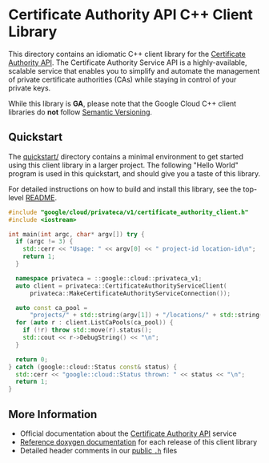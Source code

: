 # Certificate Authority API C++ Client Library

This directory contains an idiomatic C++ client library for the
[Certificate Authority API][cloud-service-docs]. The Certificate Authority
Service API is a highly-available, scalable service that enables you to simplify
and automate the management of private certificate authorities (CAs) while
staying in control of your private keys.

While this library is **GA**, please note that the Google Cloud C++ client libraries do **not** follow
[Semantic Versioning](https://semver.org/).

## Quickstart

The [quickstart/](quickstart/README.md) directory contains a minimal environment
to get started using this client library in a larger project. The following
"Hello World" program is used in this quickstart, and should give you a taste of
this library.

For detailed instructions on how to build and install this library, see the
top-level [README](/README.md#building-and-installing).

<!-- inject-quickstart-start -->

```cc
#include "google/cloud/privateca/v1/certificate_authority_client.h"
#include <iostream>

int main(int argc, char* argv[]) try {
  if (argc != 3) {
    std::cerr << "Usage: " << argv[0] << " project-id location-id\n";
    return 1;
  }

  namespace privateca = ::google::cloud::privateca_v1;
  auto client = privateca::CertificateAuthorityServiceClient(
      privateca::MakeCertificateAuthorityServiceConnection());

  auto const ca_pool =
      "projects/" + std::string(argv[1]) + "/locations/" + std::string(argv[2]);
  for (auto r : client.ListCaPools(ca_pool)) {
    if (!r) throw std::move(r).status();
    std::cout << r->DebugString() << "\n";
  }

  return 0;
} catch (google::cloud::Status const& status) {
  std::cerr << "google::cloud::Status thrown: " << status << "\n";
  return 1;
}
```

<!-- inject-quickstart-end -->

## More Information

- Official documentation about the [Certificate Authority API][cloud-service-docs] service
- [Reference doxygen documentation][doxygen-link] for each release of this
  client library
- Detailed header comments in our [public `.h`][source-link] files

[cloud-service-docs]: https://cloud.google.com/certificate-authority-service/docs
[doxygen-link]: https://googleapis.dev/cpp/google-cloud-privateca/latest/
[source-link]: https://github.com/googleapis/google-cloud-cpp/tree/main/google/cloud/privateca
